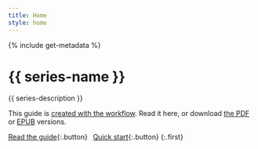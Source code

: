 ```yaml
---
title: Home
style: home
---
```


{% include get-metadata %}

# {{ series-name }}

{{ series-description }}

This guide is [created with the workflow](https://github.com/electricbookworks/electric-book-workflow). Read it here, or download [the PDF](download/electric-book-guide.pdf) or [EPUB](download/electric-book-guide.epub) versions. 

[Read the guide](guide/text/0-3-contents.html){:.button}&ensp;
[Quick start](guide/text/0-9-quick-start.html){:.button}
{:.first}
